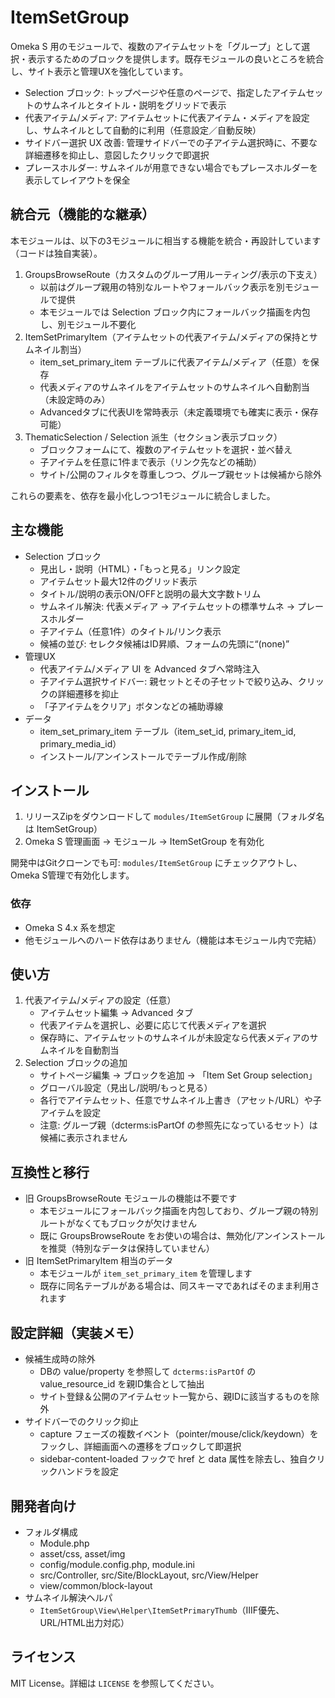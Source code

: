 # ItemSetGroup

Omeka S 用のモジュールで、複数のアイテムセットを「グループ」として選択・表示するためのブロックを提供します。既存モジュールの良いところを統合し、サイト表示と管理UXを強化しています。

- Selection ブロック: トップページや任意のページで、指定したアイテムセットのサムネイルとタイトル・説明をグリッドで表示
- 代表アイテム/メディア: アイテムセットに代表アイテム・メディアを設定し、サムネイルとして自動的に利用（任意設定／自動反映）
- サイドバー選択 UX 改善: 管理サイドバーでの子アイテム選択時に、不要な詳細遷移を抑止し、意図したクリックで即選択
- プレースホルダー: サムネイルが用意できない場合でもプレースホルダーを表示してレイアウトを保全

## 統合元（機能的な継承）
本モジュールは、以下の3モジュールに相当する機能を統合・再設計しています（コードは独自実装）。

1. GroupsBrowseRoute（カスタムのグループ用ルーティング/表示の下支え）
   - 以前はグループ親用の特別なルートやフォールバック表示を別モジュールで提供
   - 本モジュールでは Selection ブロック内にフォールバック描画を内包し、別モジュール不要化
2. ItemSetPrimaryItem（アイテムセットの代表アイテム/メディアの保持とサムネイル割当）
   - item_set_primary_item テーブルに代表アイテム/メディア（任意）を保存
   - 代表メディアのサムネイルをアイテムセットのサムネイルへ自動割当（未設定時のみ）
   - Advancedタブに代表UIを常時表示（未定義環境でも確実に表示・保存可能）
3. ThematicSelection / Selection 派生（セクション表示ブロック）
   - ブロックフォームにて、複数のアイテムセットを選択・並べ替え
   - 子アイテムを任意に1件まで表示（リンク先などの補助）
   - サイト/公開のフィルタを尊重しつつ、グループ親セットは候補から除外

これらの要素を、依存を最小化しつつ1モジュールに統合しました。

## 主な機能
- Selection ブロック
  - 見出し・説明（HTML）・「もっと見る」リンク設定
  - アイテムセット最大12件のグリッド表示
  - タイトル/説明の表示ON/OFFと説明の最大文字数トリム
  - サムネイル解決: 代表メディア → アイテムセットの標準サムネ → プレースホルダー
  - 子アイテム（任意1件）のタイトル/リンク表示
  - 候補の並び: セレクタ候補はID昇順、フォームの先頭に“(none)”
- 管理UX
  - 代表アイテム/メディア UI を Advanced タブへ常時注入
  - 子アイテム選択サイドバー: 親セットとその子セットで絞り込み、クリックの詳細遷移を抑止
  - 「子アイテムをクリア」ボタンなどの補助導線
- データ
  - item_set_primary_item テーブル（item_set_id, primary_item_id, primary_media_id）
  - インストール/アンインストールでテーブル作成/削除

## インストール
1. リリースZipをダウンロードして `modules/ItemSetGroup` に展開（フォルダ名は ItemSetGroup）
2. Omeka S 管理画面 → モジュール → ItemSetGroup を有効化

開発中はGitクローンでも可: `modules/ItemSetGroup` にチェックアウトし、Omeka S管理で有効化します。

### 依存
- Omeka S 4.x 系を想定
- 他モジュールへのハード依存はありません（機能は本モジュール内で完結）

## 使い方
1. 代表アイテム/メディアの設定（任意）
   - アイテムセット編集 → Advanced タブ
   - 代表アイテムを選択し、必要に応じて代表メディアを選択
   - 保存時に、アイテムセットのサムネイルが未設定なら代表メディアのサムネイルを自動割当
2. Selection ブロックの追加
   - サイトページ編集 → ブロックを追加 → 「Item Set Group selection」
   - グローバル設定（見出し/説明/もっと見る）
   - 各行でアイテムセット、任意でサムネイル上書き（アセット/URL）や子アイテムを設定
   - 注意: グループ親（dcterms:isPartOf の参照先になっているセット）は候補に表示されません

## 互換性と移行
- 旧 GroupsBrowseRoute モジュールの機能は不要です
  - 本モジュールにフォールバック描画を内包しており、グループ親の特別ルートがなくてもブロックが欠けません
  - 既に GroupsBrowseRoute をお使いの場合は、無効化/アンインストールを推奨（特別なデータは保持していません）
- 旧 ItemSetPrimaryItem 相当のデータ
  - 本モジュールが `item_set_primary_item` を管理します
  - 既存に同名テーブルがある場合は、同スキーマであればそのまま利用されます

## 設定詳細（実装メモ）
- 候補生成時の除外
  - DBの value/property を参照して `dcterms:isPartOf` の value_resource_id を親ID集合として抽出
  - サイト登録＆公開のアイテムセット一覧から、親IDに該当するものを除外
- サイドバーでのクリック抑止
  - capture フェーズの複数イベント（pointer/mouse/click/keydown）をフックし、詳細画面への遷移をブロックして即選択
  - sidebar-content-loaded フックで href と data 属性を除去し、独自クリックハンドラを設定

## 開発者向け
- フォルダ構成
  - Module.php
  - asset/css, asset/img
  - config/module.config.php, module.ini
  - src/Controller, src/Site/BlockLayout, src/View/Helper
  - view/common/block-layout
- サムネイル解決ヘルパ
  - `ItemSetGroup\View\Helper\ItemSetPrimaryThumb`（IIIF優先、URL/HTML出力対応）

## ライセンス
MIT License。詳細は `LICENSE` を参照してください。
